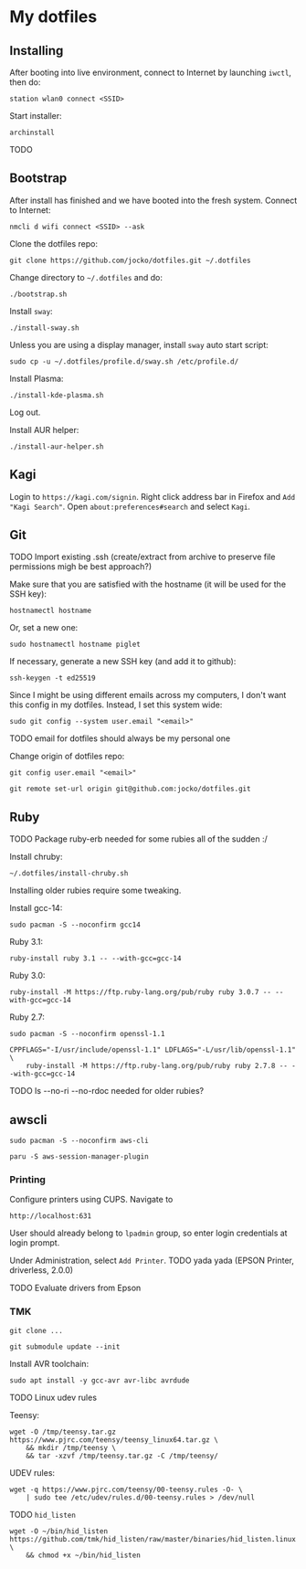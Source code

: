 # My dotfiles

## Installing

After booting into live environment, connect to Internet by launching `iwctl`, then do:

    station wlan0 connect <SSID>

Start installer:

    archinstall

TODO

## Bootstrap

After install has finished and we have booted into the fresh system. Connect to
Internet:

    nmcli d wifi connect <SSID> --ask

Clone the dotfiles repo:

    git clone https://github.com/jocko/dotfiles.git ~/.dotfiles

Change directory to `~/.dotfiles` and do:

    ./bootstrap.sh

Install `sway`:

    ./install-sway.sh

Unless you are using a display manager, install `sway` auto start script:

    sudo cp -u ~/.dotfiles/profile.d/sway.sh /etc/profile.d/

Install Plasma:

    ./install-kde-plasma.sh

Log out.

Install AUR helper:

    ./install-aur-helper.sh

## Kagi

Login to `https://kagi.com/signin`. Right click address bar in Firefox and `Add
"Kagi Search"`. Open `about:preferences#search` and select `Kagi`.

## Git

TODO Import existing .ssh (create/extract from archive to preserve file permissions migh be best approach?)

Make sure that you are satisfied with the hostname (it will be used for
the SSH key):

    hostnamectl hostname

Or, set a new one:

    sudo hostnamectl hostname piglet

If necessary, generate a new SSH key (and add it to github):

    ssh-keygen -t ed25519

Since I might be using different emails across my computers, I don't want this
config in my dotfiles. Instead, I set this system wide:

    sudo git config --system user.email "<email>"

TODO email for dotfiles should always be my personal one

Change origin of dotfiles repo:

    git config user.email "<email>"

    git remote set-url origin git@github.com:jocko/dotfiles.git

## Ruby

TODO Package ruby-erb needed for some rubies all of the sudden :/

Install chruby:

    ~/.dotfiles/install-chruby.sh

Installing older rubies require some tweaking.

Install gcc-14:

    sudo pacman -S --noconfirm gcc14

Ruby 3.1:

    ruby-install ruby 3.1 -- --with-gcc=gcc-14

Ruby 3.0:

    ruby-install -M https://ftp.ruby-lang.org/pub/ruby ruby 3.0.7 -- --with-gcc=gcc-14

Ruby 2.7:

    sudo pacman -S --noconfirm openssl-1.1

    CPPFLAGS="-I/usr/include/openssl-1.1" LDFLAGS="-L/usr/lib/openssl-1.1" \
        ruby-install -M https://ftp.ruby-lang.org/pub/ruby ruby 2.7.8 -- --with-gcc=gcc-14 

TODO Is --no-ri --no-rdoc needed for older rubies?

## awscli

    sudo pacman -S --noconfirm aws-cli

    paru -S aws-session-manager-plugin

### Printing

Configure printers using CUPS. Navigate to

    http://localhost:631

User should already belong to `lpadmin` group, so enter login credentials at
login prompt.

Under Administration, select `Add Printer`. TODO yada yada (EPSON Printer, driverless, 2.0.0)

TODO Evaluate drivers from Epson

### TMK

    git clone ...

    git submodule update --init

Install AVR toolchain:

    sudo apt install -y gcc-avr avr-libc avrdude

TODO Linux udev rules

Teensy:

    wget -O /tmp/teensy.tar.gz https://www.pjrc.com/teensy/teensy_linux64.tar.gz \
        && mkdir /tmp/teensy \
        && tar -xzvf /tmp/teensy.tar.gz -C /tmp/teensy/

UDEV rules:

    wget -q https://www.pjrc.com/teensy/00-teensy.rules -O- \
        | sudo tee /etc/udev/rules.d/00-teensy.rules > /dev/null

TODO `hid_listen`

    wget -O ~/bin/hid_listen https://github.com/tmk/hid_listen/raw/master/binaries/hid_listen.linux \
        && chmod +x ~/bin/hid_listen

